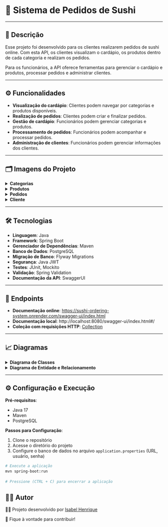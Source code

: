 # 🍣 Sistema de Pedidos de Sushi

---

## 📄 Descrição

Esse projeto foi desenvolvido para os clientes realizarem pedidos de sushi online. Com esta API, os clientes visualizam o cardápio, os produtos dentro de cada categoria e realizam os pedidos.

Para os funcionários, a API oferece ferramentas para gerenciar o cardápio e produtos, processar pedidos e administrar clientes.

---

## ⚙️ Funcionalidades

- **Visualização do cardápio**: Clientes podem navegar por categorias e produtos disponíveis.
- **Realização de pedidos**: Clientes podem criar e finalizar pedidos.
- **Gestão de cardápio**: Funcionários podem gerenciar categorias e produtos.
- **Processamento de pedidos**: Funcionários podem acompanhar e processar pedidos.
- **Administração de clientes**: Funcionários podem gerenciar informações dos clientes.

---

## 🗂️ Imagens do Projeto

<details>
    <summary><b>Categorias</b></summary>
    <img src="./media/categories.png" alt="Categorias">
</details>
<details>
    <summary><b>Produtos</b></summary>
    <img src="./media/products.png" alt="Produtos">
</details>
<details>
    <summary><b>Pedidos</b></summary>
    <img src="./media/orders.png" alt="Pedidos">
</details>
<details>
    <summary><b>Cliente</b></summary>
    <img src="./media/customer.png" alt="Cliente">
</details>

---

## 🛠️ Tecnologias

- **Linguagem**: Java
- **Framework**: Spring Boot
- **Gerenciador de Dependências**: Maven
- **Banco de Dados**: PostgreSQL
- **Migração de Banco**: Flyway Migrations
- **Segurança**: Java JWT
- **Testes**: JUnit, Mockito
- **Validação**: Spring Validation
- **Documentação da API**: SwaggerUI

---

## 📝 Endpoints

- **Documentação online**: https://sushi-ordering-system.onrender.com/swagger-ui/index.html
- **Documentação local**: http://localhost:8080/swagger-ui/index.html#/
- **Coleção com requisições HTTP**: [Collection](media/sushi_ordering_system_collection.json)

---

## 📈 Diagramas

<details>
    <summary><b>Diagrama de Classes</b></summary>
    <img src="./media/sushi-uml.png" alt="Diagrama de Classes" width=900>
</details>
<details>
    <summary><b>Diagrama de Entidade e Relacionamento</b></summary>
    <img src="./media/db-diagram.png" alt="Diagrama de Entidade e Relacionamento" width=800>
</details>

---

## ⚙️ Configuração e Execução

**Pré-requisitos**:

- Java 17
- Maven
- PostgreSQL

**Passos para Configuração**:

1. Clone o repositório
2. Acesse o diretório do projeto
3. Configure o banco de dados no arquivo `application.properties` (URL, usuário, senha)

```bash
# Execute a aplicação
mvn spring-boot:run

# Pressione (CTRL + C) para encerrar a aplicação
```

## 🙋‍♀️ Autor

👩‍💻 Projeto desenvolvido por [Isabel Henrique](https://www.linkedin.com/in/isabel-henrique/)

🤝 Fique à vontade para contribuir!
